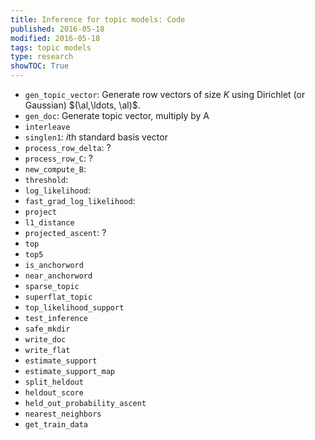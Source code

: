 ```yaml
---
title: Inference for topic models: Code
published: 2016-05-18
modified: 2016-05-18
tags: topic models
type: research
showTOC: True
---
```


* `gen_topic_vector`: Generate row vectors of size $K$ using Dirichlet (or Gaussian) $(\al,\ldots, \al)$.
* `gen_doc`: Generate topic vector, multiply by A
* `interleave`
* `singlen1`: $i$th standard basis vector
* `process_row_delta`: ?
* `process_row_C`: ?
* `new_compute_B`:
* `threshold`:
* `log_likelihood`:
* `fast_grad_log_likelihood`:
* `project`
* `l1_distance`
* `projected_ascent`: ?
* `top`
* `top5`
* `is_anchorword`
* `near_anchorword`
* `sparse_topic`
* `superflat_topic`
* `top_likelihood_support`
* `test_inference`
* `safe_mkdir`
* `write_doc`
* `write_flat`
* `estimate_support`
* `estimate_support_map`
* `split_heldout`
* `heldout_score`
* `held_out_probability_ascent`
* `nearest_neighbors`
* `get_train_data`
